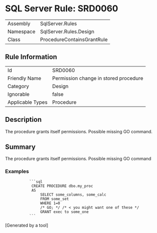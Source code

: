 # SQL Server Rule: SRD0060
  
|    |    |
|----|----|
| Assembly | SqlServer.Rules |
| Namespace | SqlServer.Rules.Design |
| Class | ProcedureContainsGrantRule |
  
## Rule Information
  
|    |    |
|----|----|
| Id | SRD0060 |
| Friendly Name | Permission change in stored procedure |
| Category | Design |
| Ignorable | false |
| Applicable Types | Procedure  |
  
## Description
  
The procedure grants itself permissions. Possible missing GO command.
  
## Summary
  
The procedure grants itself permissions. Possible missing GO command
  
### Examples
  

               ```sql
                CREATE PROCEDURE dbo.my_proc 
                AS
                    SELECT some_columns, some_calc 
                    FROM some_set
                    WHERE 1=0
                    /* GO; */ /* < you might want one of these */
                    GRANT exec to some_one
               ```
              
[Generated by a tool]
